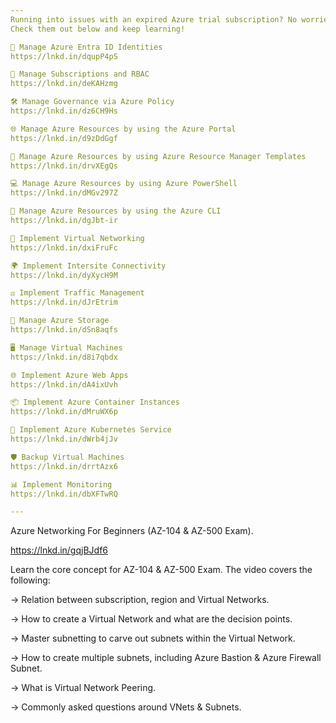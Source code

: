 ```yaml
---
Running into issues with an expired Azure trial subscription? No worries! You can still sharpen your skills with the AZ-104 Interactive Cloud Guides. These hands-on exercises let you explore Azure features without needing an active subscription.
Check them out below and keep learning!

🌟 Manage Azure Entra ID Identities
https://lnkd.in/dqupP4pS

🚀 Manage Subscriptions and RBAC
https://lnkd.in/deKAHzmg

🛠️ Manage Governance via Azure Policy
https://lnkd.in/dz6CH9Hs

🌐 Manage Azure Resources by using the Azure Portal
https://lnkd.in/d9zDdGgf

📂 Manage Azure Resources by using Azure Resource Manager Templates
https://lnkd.in/drvXEgQs

💻 Manage Azure Resources by using Azure PowerShell
https://lnkd.in/dMGv297Z

🔧 Manage Azure Resources by using the Azure CLI
https://lnkd.in/dgJbt-ir

🔗 Implement Virtual Networking
https://lnkd.in/dxiFruFc

🌍 Implement Intersite Connectivity
https://lnkd.in/dyXycH9M

⚖️ Implement Traffic Management
https://lnkd.in/dJrEtrim

💾 Manage Azure Storage
https://lnkd.in/dSn8aqfs

🖥️ Manage Virtual Machines
https://lnkd.in/d8i7qbdx

🌐 Implement Azure Web Apps
https://lnkd.in/dA4ixUvh

📦 Implement Azure Container Instances
https://lnkd.in/dMruWX6p

🐳 Implement Azure Kubernetes Service
https://lnkd.in/dWrb4jJv

🛡️ Backup Virtual Machines
https://lnkd.in/drrtAzx6

📊 Implement Monitoring
https://lnkd.in/dbXFTwRQ

---
```


Azure Networking For Beginners (AZ-104 & AZ-500 Exam).

https://lnkd.in/gqjBJdf6

Learn the core concept for AZ-104 & AZ-500 Exam.
The video covers the following:

-> Relation between subscription, region and Virtual Networks.

-> How to create a Virtual Network and what are the decision points.

-> Master subnetting to carve out subnets within the Virtual Network.

-> How to create multiple subnets, including Azure Bastion & Azure Firewall     Subnet.

-> What is Virtual Network Peering.

-> Commonly asked questions around VNets & Subnets.
